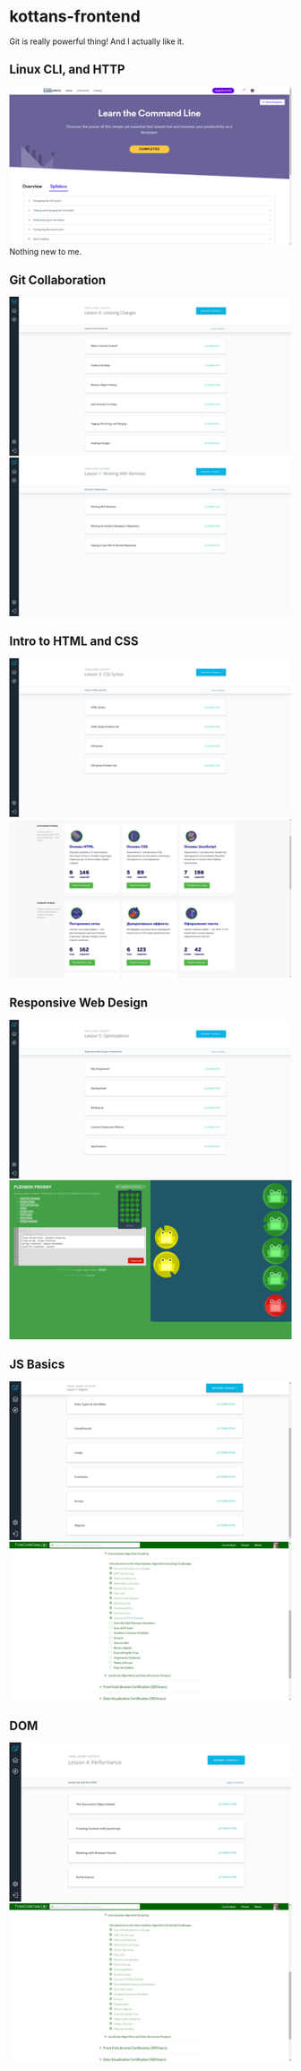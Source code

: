 # kottans-frontend

Git is really powerful thing! And I actually like it.

## Linux CLI, and HTTP
![cli](/task_linux_cli/lcl.png)
Nothing new to me.

## Git Collaboration
![What is Version Control](/task_git_collaboration/verscontrol-git.png)
![GitHub n Collaboration](/task_git_collaboration/github_collab.png)

## Intro to HTML and CSS
![Intro to HTML and CSS](/task_html_css_intro/intro_html.png)
![HTML Academy Intro](/task_html_css_intro/academy_into_html.png)

## Responsive Web Design
![Responsive Web Design](/task_responsive_web_design/resp-wd.png)
![Flex Froggy](/task_responsive_web_design/flex-frog.png)

## JS Basics
![Intro to JS](/task_js_basics/intro-js.png)
![freecodecamp Algorithm Scripting Challenges](/task_js_basics/fcc-ias-1sthalf.png)

## DOM
![JavaScript and the DOM](/task_js_dom/dom.png)
![freecodecamp Algorithm Scripting Challenges](/task_js_dom/fcc-ias-2ndhalf.png)
